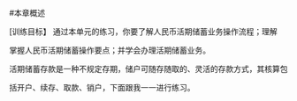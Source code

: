 #本章概述
<p> [训练目标】 通过本单元的练习，你要了解人民币活期储蓄业务操作流程；理解 </p>
    <p>掌握人民币活期储蓄操作要点；并学会办理活期储蓄业务。</p>
    <p>活期储蓄存款是一种不规定存期，储户可随存随取的、灵活的存款方式，其核算包 </p>
    <p>括开户、续存、取款、销户，下面跟我一一进行练习。</p>
